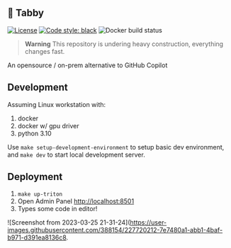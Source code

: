 ## 🐾 Tabby
[![License](https://img.shields.io/badge/License-Apache_2.0-blue.svg)](https://opensource.org/licenses/Apache-2.0)
[![Code style: black](https://img.shields.io/badge/code%20style-black-000000.svg)](https://github.com/psf/black)
![Docker build status](https://img.shields.io/github/actions/workflow/status/TabbyML/tabby/docker.yml?label=docker%20image%20build)

> **Warning**
> This repository is undering heavy construction, everything changes fast.

An opensource / on-prem alternative to GitHub Copilot

## Development

Assuming Linux workstation with:
1. docker
2. docker w/ gpu driver
3. python 3.10

Use `make setup-development-environment` to setup basic dev environment, and `make dev` to start local development server.

## Deployment
1. `make up-triton`
2. Open Admin Panel [http://localhost:8501](http://localhost:8501)
3. Types some code in editor!

![Screenshot from 2023-03-25 21-31-24](https://user-images.githubusercontent.com/388154/227720212-7e7480a1-abb1-4baf-b971-d391ea8136c8.
